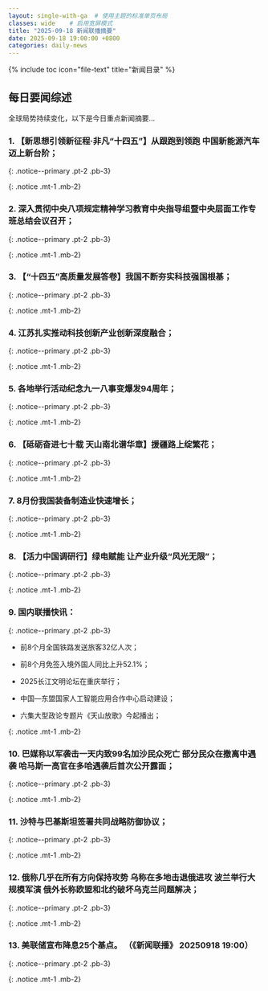 ```yaml
---
layout: single-with-ga  # 使用主题的标准单页布局
classes: wide    # 启用宽屏模式
title: "2025-09-18 新闻联播摘要"
date: 2025-09-18 19:00:00 +0800
categories: daily-news
---
```


{% include toc icon="file-text" title="新闻目录" %}
   
## 每日要闻综述

全球局势持续变化，以下是今日重点新闻摘要...

### 1. 【新思想引领新征程·非凡“十四五”】从跟跑到领跑 中国新能源汽车迈上新台阶； 

{: .notice--primary .pt-2 .pb-3}

{: .notice .mt-1 .mb-2}

### 2. 深入贯彻中央八项规定精神学习教育中央指导组暨中央层面工作专班总结会议召开； 

{: .notice--primary .pt-2 .pb-3}

{: .notice .mt-1 .mb-2}

### 3. 【“十四五”高质量发展答卷】我国不断夯实科技强国根基； 

{: .notice--primary .pt-2 .pb-3}

{: .notice .mt-1 .mb-2}

### 4. 江苏扎实推动科技创新产业创新深度融合； 

{: .notice--primary .pt-2 .pb-3}

{: .notice .mt-1 .mb-2}

### 5. 各地举行活动纪念九一八事变爆发94周年； 

{: .notice--primary .pt-2 .pb-3}

{: .notice .mt-1 .mb-2}

### 6. 【砥砺奋进七十载 天山南北谱华章】援疆路上绽繁花； 

{: .notice--primary .pt-2 .pb-3}

{: .notice .mt-1 .mb-2}

### 7. 8月份我国装备制造业快速增长； 

{: .notice--primary .pt-2 .pb-3}

{: .notice .mt-1 .mb-2}

### 8. 【活力中国调研行】绿电赋能 让产业升级“风光无限”； 

{: .notice--primary .pt-2 .pb-3}

{: .notice .mt-1 .mb-2}

### 9. 国内联播快讯： 

{: .notice--primary .pt-2 .pb-3}

- 前8个月全国铁路发送旅客32亿人次；

- 前8个月免签入境外国人同比上升52.1%；

- 2025长江文明论坛在重庆举行；

- 中国—东盟国家人工智能应用合作中心启动建设；

- 六集大型政论专题片《天山放歌》今起播出；

{: .notice .mt-1 .mb-2}

### 10. 巴媒称以军袭击一天内致99名加沙民众死亡 部分民众在撤离中遇袭 哈马斯一高官在多哈遇袭后首次公开露面； 

{: .notice--primary .pt-2 .pb-3}

{: .notice .mt-1 .mb-2}

### 11. 沙特与巴基斯坦签署共同战略防御协议； 

{: .notice--primary .pt-2 .pb-3}

{: .notice .mt-1 .mb-2}

### 12. 俄称几乎在所有方向保持攻势 乌称在多地击退俄进攻 波兰举行大规模军演 俄外长称欧盟和北约破坏乌克兰问题解决； 

{: .notice--primary .pt-2 .pb-3}

{: .notice .mt-1 .mb-2}

### 13. 美联储宣布降息25个基点。 （《新闻联播》 20250918 19:00） 

{: .notice--primary .pt-2 .pb-3}

{: .notice .mt-1 .mb-2}